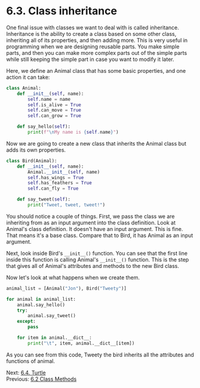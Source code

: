 # 6.3. Class inheritance

One final issue with classes we want to deal with is called inheritance. Inheritance is the ability to create a class
based on some other class, inheriting all of its properties, and then adding more. This is very useful in programming
when we are designing reusable parts. You make simple parts, and then you can make more complex parts out of the simple
parts while still keeping the simple part in case you want to modify it later.

Here, we define an Animal class that has some basic properties, and one action it can take:

```python
class Animal:
    def __init__(self, name):
        self.name = name
        self.is_alive = True
        self.can_move = True
        self.can_grow = True

    def say_hello(self):
        print(f"\nMy name is {self.name}")
```

Now we are going to create a new class that inherits the Animal class but adds its own properties.

```python
class Bird(Animal):
    def __init__(self, name):
        Animal.__init__(self, name)
        self.has_wings = True
        self.has_feathers = True
        self.can_fly = True

    def say_tweet(self):
        print("Tweet, tweet, tweet!")
```

You should notice a couple of things. First, we pass the class we are inheriting from as an input argument into the
class definition. Look at Animal's class definition. It doesn't have an input argument. This is fine. That means it's a
base class. Compare that to Bird, it has Animal as an input argument.

Next, look inside Bird's `__init__()` function. You can see that the first line inside this function is calling Animal's
`__init__()` function. This is the step that gives all of Animal's attributes and methods to the new Bird class.

Now let's look at what happens when we create them.

```python
animal_list = [Animal("Jon"), Bird("Tweety")]

for animal in animal_list:
    animal.say_hello()
    try:
        animal.say_tweet()
    except:
        pass

    for item in animal.__dict__:
        print("\t", item, animal.__dict__[item])
```

As you can see from this code, Tweety the bird inherits all the attributes and functions of animal.

Next: [6.4. Turtle](6.4.%20Turtle.md)<br>
Previous: [6.2 Class Methods](6.2.%20Class%20Methods.md)
